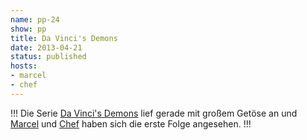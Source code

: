```yaml
---
name: pp-24
show: pp
title: Da Vinci's Demons
date: 2013-04-21
status: published
hosts:
- marcel
- chef
---
```

!!!
Die Serie [Da Vinci's Demons](http://www.imdb.com/title/tt2094262/) lief gerade mit großem Getöse an und [Marcel](https://twitter.com/xartas) und [Chef](https://twitter.com/grischder) haben sich die erste Folge angesehen.
!!!

